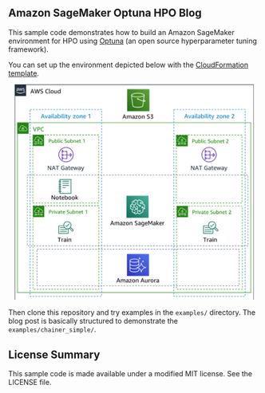 ## Amazon SageMaker Optuna HPO Blog

This sample code demonstrates how to build an Amazon SageMaker environment for HPO using [Optuna](https://github.com/pfnet/optuna) (an open source hyperparameter tuning framework).

You can set up the environment depicted below with the [CloudFormation template](https://github.com/aws-samples/aws-sagemaker-optuna-hpo-blog/blob/master/template/optuna-template.yaml).

<div align="center"><img src="images/optuna-architecture.png" width="480"/></div>

Then clone this repository and try examples in the `examples/` directory. The blog post is basically structured to demonstrate the `examples/chainer_simple/`.

## License Summary

This sample code is made available under a modified MIT license. See the LICENSE file.
